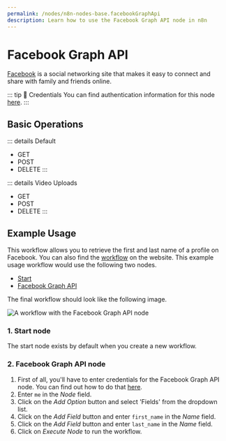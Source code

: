 ```yaml
---
permalink: /nodes/n8n-nodes-base.facebookGraphApi
description: Learn how to use the Facebook Graph API node in n8n
---
```


# Facebook Graph API

[Facebook](https://www.facebook.com/) is a social networking site that makes it easy to connect and share with family and friends online.

::: tip 🔑 Credentials
You can find authentication information for this node [here](../../../credentials/FacebookGraphAPI/README.md).
:::

## Basic Operations

::: details Default
- GET
- POST
- DELETE
:::

::: details Video Uploads
- GET
- POST
- DELETE
:::

## Example Usage

This workflow allows you to retrieve the first and last name of a profile on Facebook. You can also find the [workflow](https://n8n.io/workflows/514) on the website. This example usage workflow would use the following two nodes.
- [Start](../../core-nodes/Start/README.md)
- [Facebook Graph API]()

The final workflow should look like the following image.

![A workflow with the Facebook Graph API node](REDACTED)

### 1. Start node

The start node exists by default when you create a new workflow.

### 2. Facebook Graph API node

1. First of all, you'll have to enter credentials for the Facebook Graph API node. You can find out how to do that [here](../../../credentials/FacebookGraphAPI/README.md).
2. Enter `me` in the *Node* field.
3. Click on the *Add Option* button and select 'Fields' from the dropdown list.
4. Click on the *Add Field* button and enter `first_name` in the *Name* field.
5. Click on the *Add Field* button and enter `last_name` in the *Name* field.
6. Click on *Execute Node* to run the workflow.
